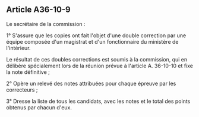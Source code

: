 Article A36-10-9
----
Le secrétaire de la commission :

1° S'assure que les copies ont fait l'objet d'une double correction par une
équipe composée d'un magistrat et d'un fonctionnaire du ministère de
l'intérieur.

Le résultat de ces doubles corrections est soumis à la commission, qui en
délibère spécialement lors de la réunion prévue à l'article A. 36-10-10 et fixe
la note définitive ;

2° Opère un relevé des notes attribuées pour chaque épreuve par les correcteurs
;

3° Dresse la liste de tous les candidats, avec les notes et le total des points
obtenus par chacun d'eux.
